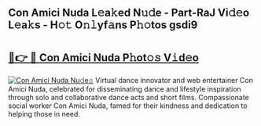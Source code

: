## Con Amici Nuda L𝚎a𝚔ed N𝚞𝚍e - Part-RaJ Vi𝚍𝚎o L𝚎a𝚔s - H𝚘𝚝 O𝚗𝚕yf𝚊ns P𝚑𝚘tos gsdi9

# <h2><a href="http://kf01per.oniu.top/?m=Con+Amici+Nuda">🔗👉 🔴 Con Amici Nuda P𝚑ot𝚘𝚜 V𝚒d𝚎o</a></h2>

[![Con Amici Nuda Nu𝚍e𝚜](https://i.imgur.com/0qMVB7G.gif)](http://kf01per.oniu.top/?m=Con+Amici+Nuda)
Virtual dance innovator and web entertainer Con Amici Nuda, celebrated for disseminating dance and lifestyle inspiration through solo and collaborative dance acts and short films. Compassionate social worker Con Amici Nuda, famed for their kindness and dedication to helping those in need.  

